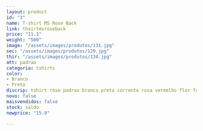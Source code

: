 ```yaml
---
layout: product
id: "3"
name: T-shirt MS Rose Back
link: thsirtmsroseback
price: "11.1"
weight: "500"
image: "/assets/images/produtos/131.jpg"
sec: "/assets/images/produtos/129.jpg"
thir: "/assets/images/produtos/134.jpg"
att: padrao
categoria: tshirts
color:
- Branco
- Preto
discrip: tshirt rose padrao branca preta corrente rosa vermelho flor fotografia costas
novo: false
maisvendidos: false
stock: saldo
newprice: "15.9"

---
```

